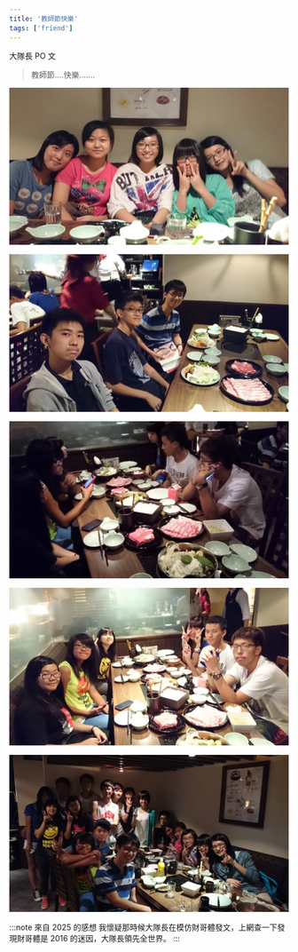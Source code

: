```yaml
---
title: '教師節快樂'
tags: ['friend']
---
```

大隊長 PO 文
>教師節....快樂.......

![img](./img_ig/201309/010.jpg)

![img](./img_ig/201309/007.jpg)

![img](./img_ig/201309/008.jpg)

![img](./img_ig/201309/009.jpg)

![img](./img_ig/201309/011.jpg)

:::note 來自 2025 的感想
我懷疑那時候大隊長在模仿財哥體發文，上網查一下發現財哥體是 2016 的迷因，大隊長領先全世界。
:::